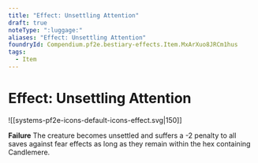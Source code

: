```yaml
---
title: "Effect: Unsettling Attention"
draft: true
noteType: ":luggage:"
aliases: "Effect: Unsettling Attention"
foundryId: Compendium.pf2e.bestiary-effects.Item.MxArXuo8JRCm1hus
tags:
  - Item
---
```


# Effect: Unsettling Attention
![[systems-pf2e-icons-default-icons-effect.svg|150]]

**Failure** The creature becomes unsettled and suffers a -2 penalty to all saves against fear effects as long as they remain within the hex containing Candlemere.
